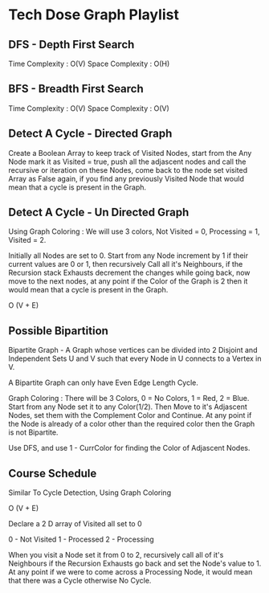 # Tech Dose Graph Playlist

## DFS - Depth First Search

Time Complexity : O(V)
Space Complexity : O(H)

## BFS - Breadth First Search

Time Complexity : O(V)
Space Complexity : O(V)

## Detect A Cycle - Directed Graph

Create a Boolean Array to keep track of Visited Nodes, start from the Any Node mark it as Visited = true, push all the adjascent nodes and call the recursive or iteration on these Nodes, come back to the node set visited Array as False again, if you find any previously Visited Node that would mean that a cycle is present in the Graph.

## Detect A Cycle - Un Directed Graph

Using Graph Coloring : We will use 3 colors, Not Visited = 0, Processing = 1, Visited = 2.

Initially all Nodes are set to 0. Start from any Node increment by 1 if their current values are 0 or 1, then recursively Call all it's Neighbours, if the Recursion stack Exhausts decrement the changes while going back, now move to the next nodes, at any point if the Color of the Graph is 2 then it would mean that a cycle is present in the Graph.

O (V + E)

## Possible Bipartition

Bipartite Graph - A Graph whose vertices can be divided into 2 Disjoint and Independent Sets U and V such that every Node in U connects to a Vertex in V.

A Bipartite Graph can only have Even Edge Length Cycle.

Graph Coloring : There will be 3 Colors, 0 = No Colors, 1 = Red, 2 = Blue. Start from any Node set it to any Color(1/2). Then Move to it's Adjascent Nodes, set them with the Complement Color and Continue. At any point if the Node is already of a color other than the required color then the Graph is not Bipartite.

Use DFS, and use 1 - CurrColor for finding the Color of Adjascent Nodes.

## Course Schedule

Similar To Cycle Detection, Using Graph Coloring

O (V + E)

Declare a 2 D array of Visited all set to 0

0 - Not Visited
1 - Processed
2 - Processing

When you visit a Node set it from 0 to 2, recursively call all of it's Neighbours if the Recursion Exhausts go back and set the Node's value to 1. At any point if we were to come across a Processing Node, it would mean that there was a Cycle otherwise No Cycle.

